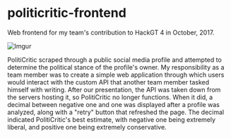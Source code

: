 # politicritic-frontend
Web frontend for my team's contribution to HackGT 4 in October, 2017.

![Imgur](https://imgur.com/gallery/dgQHsyA.png)

PolitiCritic scraped through a public social media profile and attempted to determine the political stance of the profile's owner. My responsibility as a team member was to create a simple web application through which users would interact with the custom API that another team member tasked himself with writing. After our presentation, the API was taken down from the servers hosting it, so PolitiCritic no longer functions. When it did, a decimal between negative one and one was displayed after a profile was analyzed, along with a "retry" button that refreshed the page. The decimal indicated PolitiCritic's best estimate, with negative one being extremely liberal, and positive one being extremely conservative.
